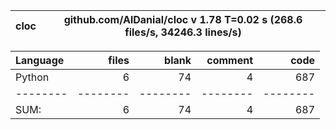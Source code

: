 cloc|github.com/AlDanial/cloc v 1.78  T=0.02 s (268.6 files/s, 34246.3 lines/s)
--- | ---

Language|files|blank|comment|code
:-------|-------:|-------:|-------:|-------:
Python|6|74|4|687
--------|--------|--------|--------|--------
SUM:|6|74|4|687
